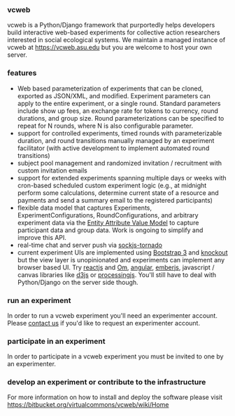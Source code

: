 ### vcweb 
vcweb is a Python/Django framework that purportedly helps developers build interactive web-based experiments for collective action researchers interested in social ecological systems. 
We maintain a managed instance of vcweb at https://vcweb.asu.edu but you are welcome to host your own server.

### features
* Web based parameterization of experiments that can be cloned, exported as JSON/XML, and modified. Experiment parameters
  can apply to the entire experiment, or a single round. Standard parameters include show up fees, an exchange rate for
  tokens to currency, round durations, and group size. Round parameterizations can be specified to repeat for N rounds,
  where N is also configurable parameter.
* support for controlled experiments, timed rounds with parameterizable duration, and round transitions manually
  managed by an experiment facilitator (with active development to implement automated round transitions)
* subject pool management and randomized invitation / recruitment with custom invitation emails
* support for extended experiments spanning multiple days or weeks with cron-based scheduled custom experiment
  logic (e.g., at midnight perform some calculations, determine current state of a resource and payments and send a
  summary email to the registered participants)
* flexible data model that captures Experiments, ExperimentConfigurations, RoundConfigurations, and arbitrary experiment
  data via the [Entity Attribute Value Model](http://en.wikipedia.org/wiki/Entity%E2%80%93attribute%E2%80%93value_model)
  to capture participant data and group data. Work is ongoing to simplify and improve this API.
* real-time chat and server push via [sockjs-tornado](https://github.com/mrjoes/sockjs-tornado)
* current experiment UIs are implemented using [Bootstrap 3](http://getbootstrap.com) and [knockout](http://knockoutjs.com) but the
view layer is unopinionated and experiments can implement any browser based UI. Try
[reactjs](http://facebook.github.io/react/) and [Om](https://github.com/swannodette/om),
[angular](https://angularjs.org/), [emberjs](http://emberjs.com/), javascript / canvas libraries like
[d3js](http://d3js.org/) or [processingjs](http://ejohn.org/blog/processingjs/).
You'll still have to deal with Python/Django on the server side though.

### run an experiment

In order to run a vcweb experiment you'll need an experimenter account. Please [contact us](http://vcweb.asu.edu/contact)
if you'd like to request an experimenter account. 

### participate in an experiment

In order to participate in a vcweb experiment you must be invited to one by an experimenter. 

### develop an experiment or contribute to the infrastructure

For more information on how to install and deploy the software please visit <https://bitbucket.org/virtualcommons/vcweb/wiki/Home>
